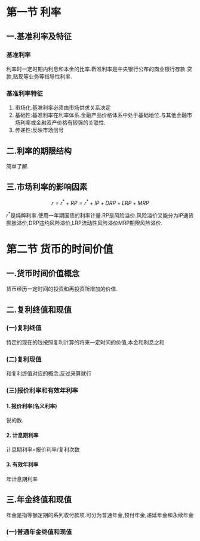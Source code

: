 
# 第一节 利率

## 一.基准利率及特征

### 基准利率

利率时一定时期内利息和本金的比率.靳准利率是中央银行公布的商业银行存款.贷款,贴现等业务等指导性利率.

### 基准利率特征

1. 市场化.基准利率必须由市场供求关系决定
2. 基础性:基准利率在利率体系.金融产品价格体系中处于基础地位.与其他金融市场利率或金融资产价格有较强的关联性.
3. 传递性:反映市场信号

## 二.利率的期限结构

简单了解.

## 三.市场利率的影响因素

$$r=r^*+RP=r^*+IP+DRP+LRP+MRP$$

$r^*$是纯粹利率.使用一年期国债的利率计量.RP是风险溢价.风险溢价又能分为IP通货膨胀溢价,DRP违约风险溢价,LRP流动性风险溢价MRP期限风险溢价.

# 第二节 货币的时间价值

## 一.货币时间价值概念

货币经历一定时间的投资和再投资所增加的价值.

## 二.复利终值和现值

### (一)复利终值

特定的现在的钱按照复利计算的将来一定时间的价值,本金和利息之和

### (二)复利现值

和复利终值对应的概念.反过来算就行

### (三)报价利率和有效年利率

#### 1. 报价利率(名义利率)

说的数.

#### 2. 计息期利率

计息期利率=报价利率/复利次数

#### 3. 有效年利率

年计息期利率

## 三.年金终值和现值

年金是指等额定期的系列收付款项.可分为普通年金,预付年金,递延年金和永续年金

### (一)普通年金终值和现值


 
